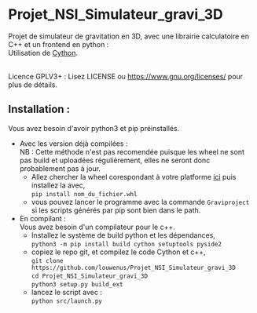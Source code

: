 # Projet_NSI_Simulateur_gravi_3D

Projet de simulateur de gravitation en 3D, avec une librairie calculatoire en C++ et un frontend en python :<br/>
Utilisation de [Cython](https://github.com/cython/cython).<br/><br/>

Licence GPLV3+ :
Lisez LICENSE ou https://www.gnu.org/licenses/ pour plus de détails.

## Installation :<br/>
Vous avez besoin d'avoir python3 et pip préinstallés.
- Avec les version déjà compilées :<br/>
  NB : Cette méthode n'est pas recomendée puisque les wheel ne sont pas build et uploadées régulièrement, elles ne seront donc probablement pas à jour.
  - Allez chercher la wheel corespondant à votre platforme [ici](https://mwaserv.hd.free.fr/downloads/graviproject/) puis installez la avec,<br/>
  `pip install nom_du_fichier.whl`<br/>
  - vous pouvez lancer le programme avec la commande `Graviproject` si les scripts générés par pip sont bien dans le path.
- En compilant :<br/>
  Vous avez besoin d'un compilateur pour le c++.
  - Installez le système de build python et les dépendances,<br/>
  `python3 -m pip install build cython setuptools pyside2`<br/>
  - copiez le repo git, et compilez le code Cython et c++,<br/>
  `git clone https://github.com/louwenus/Projet_NSI_Simulateur_gravi_3D`<br/>
  `cd Projet_NSI_Simulateur_gravi_3D`<br/>
  `python3 setup.py build_ext`<br/>
  - lancez le script avec : <br/>
  `python src/launch.py`